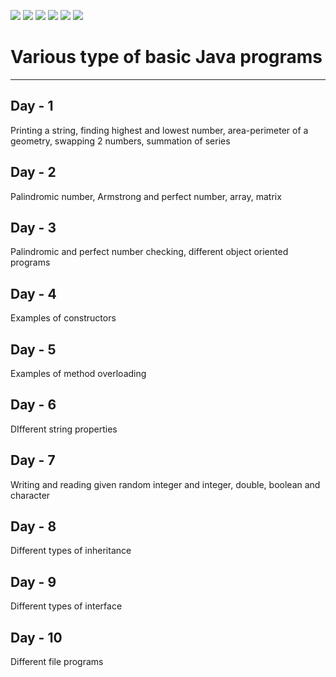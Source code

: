 ![](https://img.shields.io/badge/git-fff7f8?colorA=faf0f0&colorB=db4823&style=for-the-badge&logo=git)
![](https://img.shields.io/badge/github-fff7f8?colorA=080808&colorB=8a8a8a&style=for-the-badge&logo=github)
![](https://img.shields.io/badge/for-you-099450?colorA=80bf69&colorB=099450&style=for-the-badge)
![](https://img.shields.io/badge/check_it-out-bee5ed?colorA=37b6bd&colorB=3c9bb5&style=for-the-badge)
![](https://img.shields.io/badge/java-used-bee5ed?colorA=b0c92e&colorB=487d3e&style=for-the-badge&logo=java)
![](https://img.shields.io/badge/eclipse_ide-4.15.0-181717?colorA=2c2255&colorB=3c5280&style=for-the-badge&logo=eclipse-ide)
# Various type of basic Java programs
---
## Day - 1
Printing a string, finding highest and lowest number, area-perimeter of a geometry, swapping 2 numbers, summation of series
## Day - 2
Palindromic number, Armstrong and perfect number, array, matrix
## Day - 3
Palindromic and perfect number checking, different object oriented programs
## Day - 4
Examples of constructors
## Day - 5
Examples of method overloading
## Day - 6
DIfferent string properties
## Day - 7
Writing and reading given random integer and integer, double, boolean and character
## Day - 8
Different types of inheritance
## Day - 9
Different types of interface
## Day - 10
Different file programs
